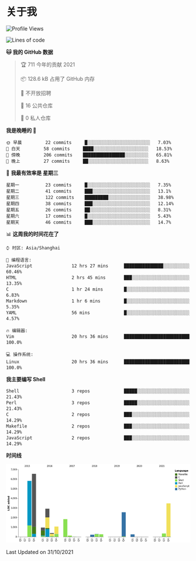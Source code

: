# 关于我

<!--START_SECTION:waka-->
![Profile Views](http://img.shields.io/badge/%E4%B8%AA%E4%BA%BA%E5%B0%81%E9%9D%A2%E8%A7%82%E7%9C%8B%E6%AC%A1%E6%95%B0-96-blue)

![Lines of code](https://img.shields.io/badge/%E4%BB%8E%E3%80%8C%E4%BD%A0%E5%A5%BD%E4%B8%96%E7%95%8C%E3%80%8D%E6%88%91%E5%B7%B2%E7%BB%8F%E5%86%99%E4%BA%86-27128%20%E8%A1%8C%E4%BB%A3%E7%A0%81-blue)

**🐱 我的 GitHub 数据** 

> 🏆 711 今年的贡献 2021
 > 
> 📦 128.6 kB 占用了 GitHub 内存 
 > 
> 🚫 不开放招聘
 > 
> 📜 16 公共仓库 
 > 
> 🔑 0 私人仓库  
 > 
**我是晚睡的 🦉** 

```text
🌞 早晨         22 commits     █░░░░░░░░░░░░░░░░░░░░░░░░   7.03% 
🌆 白天         58 commits     ████░░░░░░░░░░░░░░░░░░░░░   18.53% 
🌃 傍晚         206 commits    ████████████████░░░░░░░░░   65.81% 
🌙 晚上         27 commits     ██░░░░░░░░░░░░░░░░░░░░░░░   8.63%

```
📅 **我最有效率是 星期三** 

```text
星期一          23 commits     █░░░░░░░░░░░░░░░░░░░░░░░░   7.35% 
星期二          41 commits     ███░░░░░░░░░░░░░░░░░░░░░░   13.1% 
星期三          122 commits    █████████░░░░░░░░░░░░░░░░   38.98% 
星期四          38 commits     ███░░░░░░░░░░░░░░░░░░░░░░   12.14% 
星期五          26 commits     ██░░░░░░░░░░░░░░░░░░░░░░░   8.31% 
星期六          17 commits     █░░░░░░░░░░░░░░░░░░░░░░░░   5.43% 
星期天          46 commits     ███░░░░░░░░░░░░░░░░░░░░░░   14.7%

```


📊 **这周我的时间花在了** 

```text
⌚︎ 时区: Asia/Shanghai

💬 编程语言: 
JavaScript               12 hrs 27 mins      ███████████████░░░░░░░░░░   60.46% 
HTML                     2 hrs 45 mins       ███░░░░░░░░░░░░░░░░░░░░░░   13.35% 
C                        1 hr 24 mins        █░░░░░░░░░░░░░░░░░░░░░░░░   6.83% 
Markdown                 1 hr 6 mins         █░░░░░░░░░░░░░░░░░░░░░░░░   5.35% 
YAML                     56 mins             █░░░░░░░░░░░░░░░░░░░░░░░░   4.57%

🔥 编辑器: 
Vim                      20 hrs 36 mins      █████████████████████████   100.0%

💻 操作系统: 
Linux                    20 hrs 36 mins      █████████████████████████   100.0%

```

**我主要编写 Shell** 

```text
Shell                    3 repos             █████░░░░░░░░░░░░░░░░░░░░   21.43% 
Perl                     3 repos             █████░░░░░░░░░░░░░░░░░░░░   21.43% 
C                        2 repos             ███░░░░░░░░░░░░░░░░░░░░░░   14.29% 
Makefile                 2 repos             ███░░░░░░░░░░░░░░░░░░░░░░   14.29% 
JavaScript               2 repos             ███░░░░░░░░░░░░░░░░░░░░░░   14.29%

```


**时间线**

![Chart not found](https://raw.githubusercontent.com/Arondight/Arondight/master/charts/bar_graph.png) 


 Last Updated on 31/10/2021
<!--END_SECTION:waka-->
